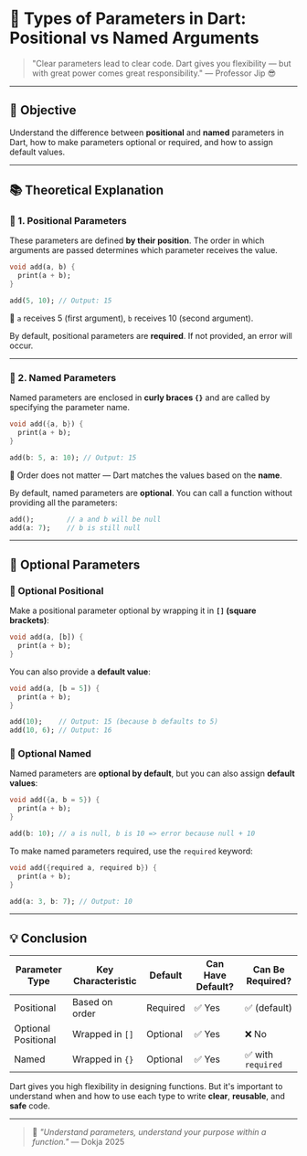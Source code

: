 # 🧠 Types of Parameters in Dart: Positional vs Named Arguments

> "Clear parameters lead to clear code. Dart gives you flexibility — but with great power comes great responsibility."
> — Professor Jip 😎

---

## 🎯 Objective

Understand the difference between **positional** and **named** parameters in Dart, how to make parameters optional or required, and how to assign default values.

---

## 📚 Theoretical Explanation

### 🔹 1. Positional Parameters

These parameters are defined **by their position**. The order in which arguments are passed determines which parameter receives the value.

```dart
void add(a, b) {
  print(a + b);
}

add(5, 10); // Output: 15
```

🧩 `a` receives 5 (first argument), `b` receives 10 (second argument).

By default, positional parameters are **required**. If not provided, an error will occur.

---

### 🔸 2. Named Parameters

Named parameters are enclosed in **curly braces `{}`** and are called by specifying the parameter name.

```dart
void add({a, b}) {
  print(a + b);
}

add(b: 5, a: 10); // Output: 15
```

📍 Order does not matter — Dart matches the values based on the **name**.

By default, named parameters are **optional**. You can call a function without providing all the parameters:

```dart
add();        // a and b will be null
add(a: 7);    // b is still null
```

---

## 🔄 Optional Parameters

### 🔸 Optional Positional

Make a positional parameter optional by wrapping it in **`[]` (square brackets)**:

```dart
void add(a, [b]) {
  print(a + b);
}
```

You can also provide a **default value**:

```dart
void add(a, [b = 5]) {
  print(a + b);
}

add(10);    // Output: 15 (because b defaults to 5)
add(10, 6); // Output: 16
```

### 🔸 Optional Named

Named parameters are **optional by default**, but you can also assign **default values**:

```dart
void add({a, b = 5}) {
  print(a + b);
}

add(b: 10); // a is null, b is 10 => error because null + 10
```

To make named parameters required, use the `required` keyword:

```dart
void add({required a, required b}) {
  print(a + b);
}

add(a: 3, b: 7); // Output: 10
```

---

## 💡 Conclusion

| Parameter Type        | Key Characteristic          | Default   | Can Have Default? | Can Be Required? |
|-----------------------|-----------------------------|-----------|-------------------|------------------|
| Positional            | Based on order              | Required  | ✅ Yes            | ✅ (default)     |
| Optional Positional   | Wrapped in `[]`             | Optional  | ✅ Yes            | ❌ No            |
| Named                 | Wrapped in `{}`             | Optional  | ✅ Yes            | ✅ with `required` |

Dart gives you high flexibility in designing functions. But it's important to understand when and how to use each type to write **clear**, **reusable**, and **safe** code.

---

> 🧵 *"Understand parameters, understand your purpose within a function."* — Dokja 2025

